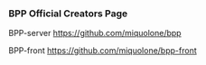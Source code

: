 ### BPP Official Creators Page

BPP-server
https://github.com/miquolone/bpp

BPP-front
https://github.com/miquolone/bpp-front


